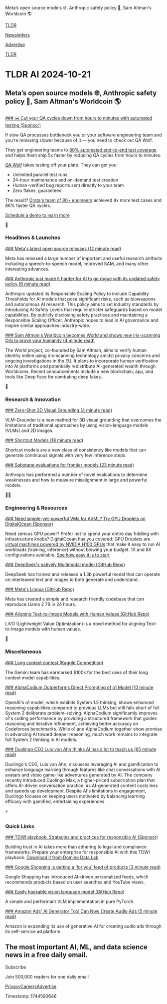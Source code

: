 Meta’s open source models 🌐, Anthropic safety policy 🦺, Sam Altman's Worldcoin 🌎

[TLDR](/)

[Newsletters](/newsletters)

[Advertise](https://advertise.tldr.tech/)

[TLDR](/)

# TLDR AI 2024-10-21

## Meta’s open source models 🌐, Anthropic safety policy 🦺, Sam Altman's Worldcoin 🌎

### 

[### ✂️ Cut your QA cycles down from hours to minutes with automated testing (Sponsor)](https://www.qawolf.com/?utm_campaign=CutQACycles09192024&amp;utm_source=tldr&amp;utm_medium=newsletter)

If slow QA processes bottleneck you or your software engineering team and you're releasing slower because of it — you need to check out QA Wolf.

They get engineering teams to [80% automated end-to-end test coverage](https://www.qawolf.com/?utm_campaign=CutQACycles09192024&utm_source=tldr&utm_medium=newsletter) and helps them ship 5x faster by reducing QA cycles from hours to minutes.

[QA Wolf](https://www.qawolf.com/?utm_campaign=CutQACycles09192024&utm_source=tldr&utm_medium=newsletter) takes testing off your plate. They can get you:

* Unlimited parallel test runs
* 24-hour maintenance and on-demand test creation
* Human-verified bug reports sent directly to your team
* Zero flakes, guaranteed

The result? [Drata's team of 80+ engineers](https://www.qawolf.com/case-studies/drata?utm_campaign=CutQACycles09192024&utm_source=tldr&utm_medium=newsletter) achieved 4x more test cases and 86% faster QA cycles.

[Schedule a demo to learn more](https://www.qawolf.com/?utm_campaign=CutQACycles09192024&utm_source=tldr&utm_medium=newsletter)

🚀

### Headlines & Launches

[### Meta's latest open source releases (12 minute read)](https://ai.meta.com/blog/fair-news-segment-anything-2-1-meta-spirit-lm-layer-skip-salsa-lingua/?utm_source=tldrai)

Meta has released a large number of important and useful research artifacts including a speech-to-speech model, improved SAM, and many other interesting advances.

[### Anthropic just made it harder for AI to go rogue with its updated safety policy (6 minute read)](https://venturebeat.com/ai/anthropic-just-made-it-harder-for-ai-to-go-rogue-with-its-updated-safety-policy/?utm_source=tldrai)

Anthropic updated its Responsible Scaling Policy to include Capability Thresholds for AI models that pose significant risks, such as bioweapons and autonomous AI research. This policy aims to set industry standards by introducing AI Safety Levels that require stricter safeguards based on model capabilities. By publicly disclosing safety practices and maintaining a Responsible Scaling Officer, Anthropic hopes to lead in AI governance and inspire similar approaches industry-wide.

[### Sam Altman's Worldcoin becomes World and shows new iris-scanning Orb to prove your humanity (4 minute read)](https://techcrunch.com/2024/10/17/sam-altmans-worldcoin-becomes-world-and-shows-new-iris-scanning-orb-to-prove-your-humanity/?utm_source=tldrai)

The World project, co-founded by Sam Altman, aims to verify human identity online using iris-scanning technology amidst privacy concerns and ongoing investigations in the EU. It plans to incorporate human verification into AI platforms and potentially redistribute AI-generated wealth through Worldcoins. Recent announcements include a new blockchain, app, and tools like Deep Face for combating deep fakes.

🧠

### Research & Innovation

[### Zero-Shot 3D Visual Grounding (4 minute read)](https://runsenxu.com/projects/VLM-Grounder/?utm_source=tldrai)

VLM-Grounder is a new method for 3D visual grounding that overcomes the limitations of traditional approaches by using vision-language models (VLMs) and 2D images.

[### Shortcut Models (18 minute read)](https://kvfrans.com/shortcut-models/?utm_source=tldrai)

Shortcut models are a new class of consistency like models that can generate continuous signals with very few inference steps.

[### Sabotage evaluations for frontier models (23 minute read)](https://www.anthropic.com/research/sabotage-evaluations?utm_source=tldrai)

Anthropic has performed a number of novel evaluations to determine weaknesses and how to measure misalignment in large and powerful models.

👨‍💻

### Engineering & Resources

[### Need simple-yet-powerful VMs for AI/ML? Try GPU Droplets on DigitalOcean (Sponsor)](https://www.digitalocean.com/products/gpu-droplets?utm_medium=newsletter&amp;utm_source=tldr&amp;utm_campaign=global_gpu-droplets_aiml_en&amp;utm_content=product)

Need serious GPU power? Prefer not to spend your entire day fiddling with infrastructure knobs? DigitalOcean has you covered: GPU Droplets are [virtual machines powered by NVIDIA H100 GPUs](https://www.digitalocean.com/products/gpu-droplets?utm_medium=newsletter&utm_source=tldr&utm_campaign=global_gpu-droplets_aiml_en&utm_content=product) that make it easy to run AI workloads (training, inference) without blowing your budget. 1X and 8X configurations available. [See how easy it is to start](https://www.digitalocean.com/products/gpu-droplets?utm_medium=newsletter&utm_source=tldr&utm_campaign=global_gpu-droplets_aiml_en&utm_content=product)

[### DeepSeek's natively Multimodal model (GitHub Repo)](https://github.com/deepseek-ai/Janus?utm_source=tldrai)

DeepSeek has trained and released a 1.3b powerful model that can operate on interleaved text and images to both generate and understand.

[### Meta's Lingua (GitHub Repo)](https://github.com/facebookresearch/lingua?utm_source=tldrai)

Meta has created a simple and research friendly codebase that can reproduce Llama 2 7B in 24 hours.

[### Aligning Text-to-Image Models with Human Values (GitHub Repo)](https://github.com/achernarwang/LiVO?utm_source=tldrai)

LiVO (Lightweight Value Optimization) is a novel method for aligning Text-to-Image models with human values.

🎁

### Miscellaneous

[### Long context contest (Kaggle Competition)](https://www.kaggle.com/competitions/gemini-long-context/overview?utm_source=tldrai)

The Gemini team has earmarked $100k for the best uses of their long context model capabilities.

[### AlphaCodium Outperforms Direct Prompting of o1 Model (10 minute read)](https://www.qodo.ai/blog/system-2-thinking-alphacodium-outperforms-direct-prompting-of-openai-o1/?utm_source=tldrai)

OpenAI's o1 model, which exhibits System 1.5 thinking, shows enhanced reasoning capabilities compared to previous LLMs but still falls short of full System 2 deliberate problem-solving. AlphaCodium significantly improves o1's coding performance by providing a structured framework that guides reasoning and iterative refinement, achieving better accuracy on Codeforces benchmarks. While o1 and AlphaCodium together show promise in advancing AI toward deeper reasoning, much work remains to integrate full System 2 thinking in AI models.

[### Duolingo CEO Luis von Ahn thinks AI has a lot to teach us (65 minute read)](https://www.theverge.com/24267841/luis-von-ahn-duolingo-owl-language-learning-gamification-generative-ai-android-decoder?utm_source=tldrai)

Duolingo's CEO, Luis von Ahn, discusses leveraging AI and gamification to enhance language learning through features like chat conversations with AI avatars and video game-like adventures generated by AI. The company recently introduced Duolingo Max, a higher-priced subscription plan that offers AI-driven conversation practice, as AI-generated content costs less and speeds up development. Despite AI's limitations in engagement, Duolingo focuses on keeping users motivated by balancing learning efficacy with gamified, entertaining experiences.

⚡️

### Quick Links

[### TDWI playbook: Strategies and practices for responsible AI (Sponsor)](https://domino.ai/resources/tdwi-strategies-practices-rai-playbook?&amp;utm_medium=sponsored_email&amp;utm_source=TLDR&amp;utm_campaign=tdwi_playbook&amp;utm_content=newsletter_email)

Building trust in AI takes more than adhering to legal and compliance frameworks. Prepare your enterprise for responsible AI with this TDWI playbook. [Download it from Domino Data Lab](https://domino.ai/resources/tdwi-strategies-practices-rai-playbook?&utm_medium=sponsored_email&utm_source=TLDR&utm_campaign=tdwi_playbook&utm_content=newsletter_email)

[### Google Shopping is getting a ‘for you' feed of products (3 minute read)](https://www.theverge.com/2024/10/15/24268117/google-shopping-personalized-feed-products-ai?utm_source=tldrai)

Google Shopping has introduced AI-driven personalized feeds, which recommends products based on user searches and YouTube views.

[### Easily hackable vision language model (GitHub Repo)](https://github.com/vikhyat/moondream/tree/main/moondream/torch?utm_source=tldrai)

A simple and performant VLM implementation in pure PyTorch.

[### Amazon Ads' AI Generator Tool Can Now Create Audio Ads (5 minute read)](https://www.adweek.com/commerce/amazons-ai-generator-tool-can-now-create-audio-ads/?utm_source=tldrai)

Amazon is expanding its use of generative AI for creating audio ads through its self-service ad platform.

## The most important AI, ML, and data science news in a free daily email.

Subscribe

Join 500,000 readers for one daily email

[Privacy](/privacy)[Careers](https://jobs.ashbyhq.com/tldr.tech)[Advertise](/ai/advertise)

Timestamp: 1744590646